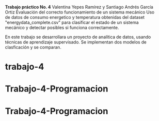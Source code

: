 **Trabajo práctico No. 4**
Valentina Yepes Ramírez y Santiago Andrés García Ortiz
Evaluación del correcto funcionamiento de un sistema mecánico
 Uso de datos de consumo energetico y temperatura obtenidas del dataset "energydata_complete.csv" para clasificar el estado de un sistema mecánico y detectar posibles si funciona correctamente.

 En este trabajo se desarrollara un proyecto de analítica de datos, usando técnicas de aprendizaje supervisado. Se implementan dos modelos de clasficación y se comparan.
# trabajo-4
# Trabajo-4-Programacion
# Trabajo-4-Programacion
